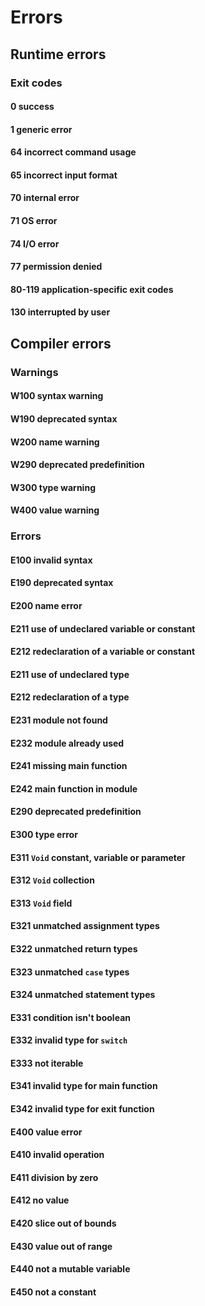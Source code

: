 # Errors

## Runtime errors

### Exit codes

#### 0 success

#### 1 generic error

#### 64 incorrect command usage

#### 65 incorrect input format

#### 70 internal error

#### 71 OS error

#### 74 I/O error

#### 77 permission denied

#### 80-119 application-specific exit codes

#### 130 interrupted by user

## Compiler errors

### Warnings

#### W100 syntax warning

#### W190 deprecated syntax

#### W200 name warning

#### W290 deprecated predefinition

#### W300 type warning

#### W400 value warning

### Errors

#### E100 invalid syntax

#### E190 deprecated syntax

#### E200 name error

#### E211 use of undeclared variable or constant

#### E212 redeclaration of a variable or constant

#### E211 use of undeclared type

#### E212 redeclaration of a type

#### E231 module not found

#### E232 module already used

#### E241 missing main function

#### E242 main function in module

#### E290 deprecated predefinition

#### E300 type error

#### E311 `Void` constant, variable or parameter

#### E312 `Void` collection

#### E313 `Void` field

#### E321 unmatched assignment types

#### E322 unmatched return types

#### E323 unmatched `case` types

#### E324 unmatched statement types

#### E331 condition isn't boolean

#### E332 invalid type for `switch`

#### E333 not iterable

#### E341 invalid type for main function

#### E342 invalid type for exit function

#### E400 value error

#### E410 invalid operation

#### E411 division by zero

#### E412 no value

#### E420 slice out of bounds

#### E430 value out of range

#### E440 not a mutable variable

#### E450 not a constant